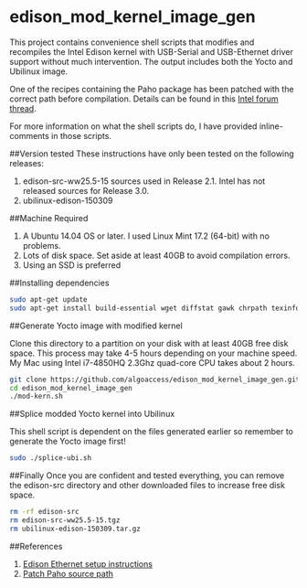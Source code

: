 # edison_mod_kernel_image_gen
This project contains convenience shell scripts that modifies and recompiles the Intel Edison kernel with USB-Serial and USB-Ethernet driver support without much intervention. The output includes both the Yocto and Ubilinux image. 

One of the recipes containing the Paho package has been patched with the correct path before compilation. Details can be found in this [Intel forum thread](https://communities.intel.com/thread/101849).

For more information on what the shell scripts do, I have provided inline-comments in those scripts.

##Version tested
These instructions have only been tested on the following releases:

1. edison-src-ww25.5-15 sources used in Release 2.1. Intel has not released sources for Release 3.0.
2. ubilinux-edison-150309

##Machine Required

1. A Ubuntu 14.04 OS or later. I used Linux Mint 17.2 (64-bit) with no problems.
2. Lots of disk space. Set aside at least 40GB to avoid compilation errors.
3. Using an SSD is preferred

##Installing dependencies
```bash
sudo apt-get update
sudo apt-get install build-essential wget diffstat gawk chrpath texinfo libtool gcc-multilib libsdl1.2-dev dfu-util libqt4-core:i386 libqt4-gui:i386
```

##Generate Yocto image with modified kernel

Clone this directory to a partition on your disk with at least 40GB free disk space. This process may take 4-5 hours depending on your machine speed. My Mac using Intel i7-4850HQ 2.3Ghz quad-core CPU takes about 2 hours.

```bash
git clone https://github.com/algoaccess/edison_mod_kernel_image_gen.git
cd edison_mod_kernel_image_gen
./mod-kern.sh
```

##Splice modded Yocto kernel into Ubilinux

This shell script is dependent on the files generated earlier so remember to generate the Yocto image first!

```bash
sudo ./splice-ubi.sh
```

##Finally
Once you are confident and tested everything, you can remove the edison-src directory and other downloaded files to increase free disk space.

```bash
rm -rf edison-src
rm edison-src-ww25.5-15.tgz
rm ubilinux-edison-150309.tar.gz
```

##References
1. [Edison Ethernet setup instructions](https://github.com/LGSInnovations/Edison-Ethernet)
2. [Patch Paho source path](https://communities.intel.com/thread/101849)

